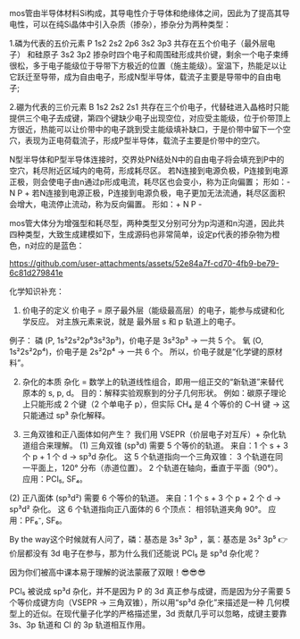 mos管由半导体材料Si构成，其导电性介于导体和绝缘体之间，因此为了提高其导电性，可以在纯Si晶体中引入杂质（掺杂），掺杂分为两种类型：

1.磷为代表的五价元素 P 
1s2 2s2 2p6 3s2 3p3 共存在五个价电子（最外层电子） 和硅原子 3s2 3p2 掺杂时四个电子和周围硅形成共价键，剩余一个电子束缚很松，多于电子能级位于导带下方极近的位置（施主能级）。室温下，热能足以让它跃迁至导带，成为自由电子，形成N型半导体，载流子主要是导带中的自由电子;

2.硼为代表的三价元素 B
1s2 2s2 2s1 共存在三个价电子，代替硅进入晶格时只能提供三个电子去成键，第四个键缺少电子出现空位，对应受主能级，位于价带顶上方很近，热能可以让价带中的电子跳到受主能级填补缺口，于是价带中留下一个空穴，表现为正电荷载流子，形成P型半导体，载流子主要是价带中的空穴。


N型半导体和P型半导体连接时，交界处PN结处N中的自由电子将会填充到P中的空穴，耗尽附近区域内的电荷，形成耗尽区。
若N连接到电源负极，P连接到电源正极，则会使电子由n通过p形成电流，耗尽区也会变小，称为正向偏置；
形如：- N P +
若N连接到电源正极，P连接到电源负极，电子更加无法流通，耗尽区面积会增大，电流停止流动，称为反向偏置。
形如：+ N P -


mos管大体分为增强型和耗尽型，两种类型又分别可分为p沟道和n沟道，因此共四种类型，大致生成建模如下，生成源码也非常简单，设定p代表的掺杂物为橙色，n对应的是蓝色：

https://github.com/user-attachments/assets/52e84a7f-cd70-4fb9-be79-6c81d279841e


化学知识补充：

1. 价电子的定义
价电子 = 原子最外层（能级最高层）的电子，能参与成键和化学反应。
对主族元素来说，就是 最外层 s 和 p 轨道上的电子。

例子：
磷 (P, 1s²2s²2p⁶3s²3p³)，价电子是 3s²3p³ → 一共 5 个。
氧 (O, 1s²2s²2p⁴)，价电子是 2s²2p⁴ → 一共 6 个。
所以，价电子就是“化学键的原材料”。

2. 杂化的本质
杂化 = 数学上的轨道线性组合，即用一组正交的“新轨道”来替代原本的 s, p, d。
目的：解释实验观察到的分子几何形状。
例如：碳原子理论上只能形成 2 个键（2 个单电子 p），但实际 CH₄ 是 4 个等价的 C–H 键 → 这只能通过 sp³ 杂化解释。

3. 三角双锥和正八面体如何产生？
我们用 VSEPR（价层电子对互斥）+ 杂化轨道组合来理解。
(1) 三角双锥 (sp³d)
需要 5 个等价的轨道。
来自：1 个 s + 3 个 p + 1 个 d → sp³d 杂化。
这 5 个轨道指向一个三角双锥：
3 个轨道在同一平面上，120° 分布（赤道位置）。
2 个轨道在轴向，垂直于平面（90°）。
应用：PCl₅, SF₄。

(2) 正八面体 (sp³d²)
需要 6 个等价的轨道。
来自：1 个 s + 3 个 p + 2 个 d → sp³d² 杂化。
这 6 个轨道指向正八面体的 6 个顶点：
相邻轨道夹角 90°。
应用：PF₆⁻, SF₆。

By the way这个时候就有人问了，磷：基态是 3s² 3p³ ，氯：基态是 3s² 3p⁵
👉 价层都没有 3d 电子在参与，那为什么我们还能说 PCl₅ 是 sp³d 杂化呢？

因为你们被高中课本易于理解的说法蒙蔽了双眼！😎😎😎

PCl₅ 被说成 sp³d 杂化，并不是因为 P 的 3d 真正参与成键，而是因为分子需要 5 个等价成键方向（VSEPR → 三角双锥），所以用“sp³d 杂化”来描述是一种 几何模型上的近似。在现代量子化学的严格描述里，3d 贡献几乎可以忽略，成键主要靠 3s、3p 轨道和 Cl 的 3p 轨道相互作用。
